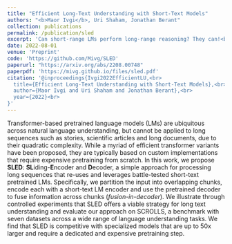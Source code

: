 ```yaml
---
title: "Efficient Long-Text Understanding with Short-Text Models"
authors: "<b>Maor Ivgi</b>, Uri Shaham, Jonathan Berant"
collection: publications
permalink: /publication/sled
excerpt: 'Can short-range LMs perform long-range reasoning? They can!<br>In this work, we propose the <b>SL</b>iding-<b>E</b>ncoder and <b>D</b>ecoder (SLED) which leverages <i>existing</i> battle-proven enc-dec LMs to operate over long-range NLU tasks.'
date: 2022-08-01
venue: 'Preprint'
code: 'https://github.com/Mivg/SLED'
paperurl: "https://arxiv.org/abs/2208.00748"
paperpdf: 'https://mivg.github.io/files/sled.pdf'
citation: '@inproceedings{Ivgi2022EfficientLU,<br>
  title={Efficient Long-Text Understanding with Short-Text Models},<br>
  author={Maor Ivgi and Uri Shaham and Jonathan Berant},<br>
  year={2022}<br>
}'
---
```

Transformer-based pretrained language models (LMs) are ubiquitous across natural language understanding, but cannot be applied to long sequences such as stories, scientific articles and long documents, due to their quadratic complexity. While a myriad of efficient transformer variants have been proposed, they are typically based on custom implementations that  require expensive pretraining from scratch. In this work, we propose <b>SLED</b>: <b>SL</b>iding-<b>E</b>ncoder and <b>D</b>ecoder, a simple approach for processing long sequences that re-uses and leverages battle-tested short-text pretrained LMs. Specifically, we partition the input into overlapping chunks, encode each with a short-text LM encoder and use the pretrained decoder to fuse information across chunks (<i>fusion-in-decoder</i>). We illustrate through controlled experiments that SLED offers a viable strategy for long text understanding and evaluate our approach on SCROLLS, a benchmark with seven datasets across a wide range of language understanding tasks. We find that SLED is competitive with specialized models that are up to 50x larger and require a dedicated and expensive pretraining step.